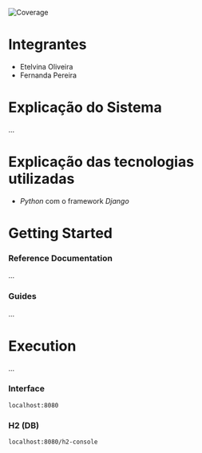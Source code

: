 ![Coverage](.github/badges/jacoco.svg)

# Integrantes
* Etelvina Oliveira
* Fernanda Pereira

# Explicação do Sistema
...

# Explicação das tecnologias utilizadas
- _Python_ com o framework _Django_

# Getting Started

### Reference Documentation
...

### Guides
...

# Execution
...

### Interface 
    localhost:8080

### H2 (DB)
    localhost:8080/h2-console